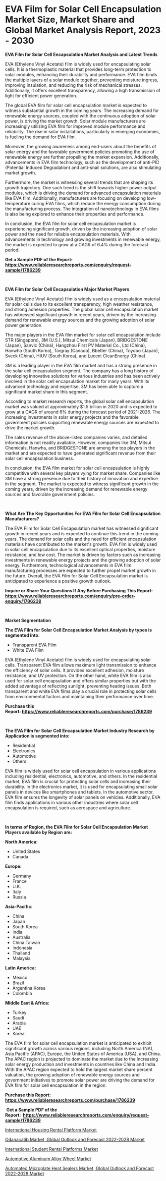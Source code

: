 <p><h1>EVA Film for Solar Cell Encapsulation Market Size, Market Share and Global Market Analysis Report, 2023 - 2030</h1></p><p><strong>EVA Film for Solar Cell Encapsulation Market Analysis and Latest Trends</strong></p>
<p><p>EVA (Ethylene Vinyl Acetate) film is widely used for encapsulating solar cells. It is a thermoplastic material that provides long-term protection to solar modules, enhancing their durability and performance. EVA film binds the multiple layers of a solar module together, preventing moisture ingress, improving insulation, and reducing the risk of mechanical stresses. Additionally, it offers excellent transparency, allowing a high transmission of light for efficient power generation.</p><p>The global EVA film for solar cell encapsulation market is expected to witness substantial growth in the coming years. The increasing demand for renewable energy sources, coupled with the continuous adoption of solar power, is driving the market growth. Solar module manufacturers are increasingly utilizing EVA film for improved module performance and reliability. The rise in solar installations, particularly in emerging economies, is fueling the demand for EVA film.</p><p>Moreover, the growing awareness among end-users about the benefits of solar energy and the favorable government policies promoting the use of renewable energy are further propelling the market expansion. Additionally, advancements in EVA film technology, such as the development of anti-PID (Potential Induced Degradation) and anti-snail solutions, are also stimulating market growth.</p><p>Furthermore, the market is witnessing several trends that are shaping its growth trajectory. One such trend is the shift towards higher power output modules, which is driving the demand for advanced encapsulation materials like EVA film. Additionally, manufacturers are focusing on developing low-temperature curing EVA films, which reduce the energy consumption during the manufacturing process. The integration of nanotechnology in EVA films is also being explored to enhance their properties and performance.</p><p>In conclusion, the EVA film for solar cell encapsulation market is experiencing significant growth, driven by the increasing adoption of solar power and the need for reliable encapsulation materials. With advancements in technology and growing investments in renewable energy, the market is expected to grow at a CAGR of 6.4% during the forecast period.</p></p>
<p><strong>Get a Sample PDF of the Report:&nbsp; <a href="https://www.reliableresearchreports.com/enquiry/request-sample/1786239">https://www.reliableresearchreports.com/enquiry/request-sample/1786239</a></strong></p>
<p>&nbsp;</p>
<p><strong>EVA Film for Solar Cell Encapsulation Major Market Players</strong></p>
<p><p>EVA (Ethylene Vinyl Acetate) film is widely used as a encapsulation material for solar cells due to its excellent transparency, high weather resistance, and strong adhesion properties. The global solar cell encapsulation market has witnessed significant growth in recent years, driven by the increasing demand for renewable energy sources and the growing adoption of solar power generation.</p><p>The major players in the EVA film market for solar cell encapsulation include STR (Singapore), 3M (U.S.), Mitsui Chemicals (Japan), BRIDGESTONE (Japan), Sanvic (China), Hangzhou First PV Material Co., Ltd (China), Hanwha (South Korea), Targray (Canada), Bbetter (China), Toyobo (Japan), Sveck (China), HIUV (South Korea), and Lucent CleanEnergy (China).</p><p>3M is a leading player in the EVA film market and has a strong presence in the solar cell encapsulation segment. The company has a long history of developing innovative solutions for various industries and has been actively involved in the solar cell encapsulation market for many years. With its advanced technology and expertise, 3M has been able to capture a significant market share in this segment.</p><p>According to market research reports, the global solar cell encapsulation market was valued at approximately $1.5 billion in 2020 and is expected to grow at a CAGR of around 6% during the forecast period of 2021-2026. The increasing investments in solar energy projects and the favorable government policies supporting renewable energy sources are expected to drive the market growth.</p><p>The sales revenue of the above-listed companies varies, and detailed information is not readily available. However, companies like 3M, Mitsui Chemicals, Hanwha, and BRIDGESTONE are among the top players in the market and are expected to have generated significant revenue from their solar cell encapsulation business.</p><p>In conclusion, the EVA film market for solar cell encapsulation is highly competitive with several key players vying for market share. Companies like 3M have a strong presence due to their history of innovation and expertise in the segment. The market is expected to witness significant growth in the coming years, driven by the increasing demand for renewable energy sources and favorable government policies.</p></p>
<p>&nbsp;</p>
<p><strong>What Are The Key Opportunities For EVA Film for Solar Cell Encapsulation Manufacturers?</strong></p>
<p><p>The EVA Film for Solar Cell Encapsulation market has witnessed significant growth in recent years and is expected to continue this trend in the coming years. The demand for solar cells and the need for efficient encapsulation materials have contributed to the market's growth. EVA film is widely used in solar cell encapsulation due to its excellent optical properties, moisture resistance, and low cost. The market is driven by factors such as increasing investments in renewable energy projects and the growing adoption of solar energy. Furthermore, technological advancements in EVA film manufacturing processes are expected to further propel market growth in the future. Overall, the EVA Film for Solar Cell Encapsulation market is anticipated to experience a positive growth outlook.</p></p>
<p><strong>Inquire or Share Your Questions If Any Before Purchasing This Report: <a href="https://www.reliableresearchreports.com/enquiry/pre-order-enquiry/1786239">https://www.reliableresearchreports.com/enquiry/pre-order-enquiry/1786239</a></strong></p>
<p>&nbsp;</p>
<p><strong>Market Segmentation</strong></p>
<p><strong>The EVA Film for Solar Cell Encapsulation Market Analysis by types is segmented into:</strong></p>
<p><ul><li>Transparent EVA Film</li><li>White EVA Film</li></ul></p>
<p><p>EVA (Ethylene Vinyl Acetate) film is widely used for encapsulating solar cells. Transparent EVA film allows maximum light transmission to enhance the efficiency of solar cells. It provides excellent adhesion, moisture resistance, and UV protection. On the other hand, white EVA film is also used for solar cell encapsulation and offers similar properties but with the added advantage of reflecting sunlight, preventing heating issues. Both transparent and white EVA films play a crucial role in protecting solar cells from environmental factors and maintaining their performance over time.</p></p>
<p><strong>Purchase this Report:&nbsp;<a href="https://www.reliableresearchreports.com/purchase/1786239">https://www.reliableresearchreports.com/purchase/1786239</a></strong></p>
<p>&nbsp;</p>
<p><strong>The EVA Film for Solar Cell Encapsulation Market Industry Research by Application is segmented into:</strong></p>
<p><ul><li>Residential</li><li>Electronics</li><li>Automotive</li><li>Others</li></ul></p>
<p><p>EVA film is widely used for solar cell encapsulation in various applications including residential, electronics, automotive, and others. In the residential market, EVA film is crucial for protecting solar cells and increasing their durability. In the electronics market, it is used for encapsulating small solar panels in devices like smartphones and tablets. In the automotive sector, EVA film ensures the longevity of solar panels on vehicles. Additionally, EVA film finds applications in various other industries where solar cell encapsulation is required, such as aerospace and agriculture.</p></p>
<p>&nbsp;</p>
<p><strong>In terms of Region, the EVA Film for Solar Cell Encapsulation Market Players available by Region are:</strong></p>
<p>
    <p> <strong> North America: </strong>
        <ul>
            <li>United States</li>
            <li>Canada</li>
        </ul>
        </p> 
    <p> <strong> Europe: </strong>
        <ul>
            <li>Germany</li>
            <li>France</li>
            <li>U.K.</li>
            <li>Italy</li>
            <li>Russia</li>
        </ul>
        </p> 
    <p> <strong> Asia-Pacific: </strong>
        <ul>
            <li>China</li>
            <li>Japan</li>
            <li>South Korea</li>
            <li>India</li>
            <li>Australia</li>
            <li>China Taiwan</li>
            <li>Indonesia</li>
            <li>Thailand</li>
            <li>Malaysia</li>
        </ul>
        </p> 
    <p> <strong> Latin America: </strong>
        <ul>
            <li>Mexico</li>
            <li>Brazil</li>
            <li>Argentina Korea</li>
            <li>Colombia</li>
        </ul>
        </p> 
    <p> <strong> Middle East & Africa: </strong>
        <ul>
            <li>Turkey</li>
            <li>Saudi</li>
            <li>Arabia</li>
            <li>UAE</li>
            <li>Korea</li>
        </ul>
    </p>
    </p>
<p><p>The EVA film for solar cell encapsulation market is anticipated to exhibit significant growth across various regions, including North America (NA), Asia Pacific (APAC), Europe, the United States of America (USA), and China. The APAC region is projected to dominate the market due to the increasing solar energy production and investments in countries like China and India. With the APAC region expected to hold the largest market share percent valuation, the growing adoption of renewable energy sources and government initiatives to promote solar power are driving the demand for EVA film for solar cell encapsulation in the region.</p></p>
<p><strong>Purchase this Report: <a href="https://www.reliableresearchreports.com/purchase/1786239">https://www.reliableresearchreports.com/purchase/1786239</a></strong></p>
<p>&nbsp;<strong>Get a Sample PDF of the Report:&nbsp;&nbsp;<a href="https://www.reliableresearchreports.com/enquiry/request-sample/1786239">https://www.reliableresearchreports.com/enquiry/request-sample/1786239</a></strong></p>
<p><strong></strong></p>
<p><p><a href="https://github.com/Chiragrp25/Market-Research-Report-List-1/blob/main/international-housing-rental-platform-market.md">International Housing Rental Platform Market</a></p><p><a href="https://medium.com/@christopherbennett19/analyzing-odanacatib-market-global-outlook-and-forecast-2022-2028-market-global-industry-cb800d3ab98c">Odanacatib Market, Global Outlook and Forecast 2022-2028 Market</a></p><p><a href="https://github.com/santosh758595/Market-Research-Report-List-1/blob/main/international-student-rental-platforms-market.md">International Student Rental Platforms Market</a></p><p><a href="https://www.linkedin.com/pulse/automotive-aluminum-alloy-wheel-market-research-report/">Automotive Aluminum Alloy Wheel Market</a></p><p><a href="https://medium.com/@brandonramos59/automated-microplate-heat-sealers-market-global-outlook-and-forecast-2022-2028-market-trends-and-5b36cd6b272d">Automated Microplate Heat Sealers Market, Global Outlook and Forecast 2022-2028 Market</a></p></p>